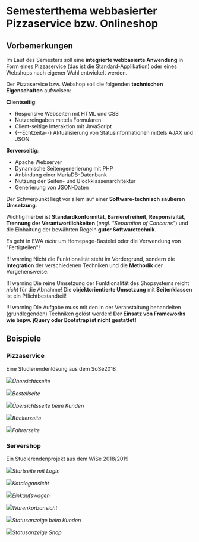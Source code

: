 # Semesterthema webbasierter Pizzaservice bzw. Onlineshop


## Vorbemerkungen

Im Lauf des Semesters soll eine **integrierte webbasierte Anwendung** in Form eines Pizzaservice (das ist die Standard-Applikation) oder eines Webshops nach eigener Wahl entwickelt werden.

Der Pizzaservice bzw. Webshop soll die folgenden **technischen Eigenschaften** aufweisen:

**Clientseitig**:

- Responsive Webseiten mit HTML und CSS
- Nutzereingaben mittels Formularen
- Client-seitige Interaktion mit JavaScript
- {--Echtzeita--} Aktualisierung von Statusinformationen mittels AJAX und JSON

**Serverseitig**:

- Apache Webserver
- Dynamische Seitengenerierung mit PHP
- Anbindung einer MariaDB-Datenbank
- Nutzung der Seiten- und Blockklassenarchitektur
- Generierung von JSON-Daten

Der Schwerpunkt liegt vor allem auf einer **Software-technisch sauberen Umsetzung**. 
<!-- ==**professioneller Webentwicklung!**== -->

Wichtig hierbei ist **Standardkonformität**, **Barrierefreiheit**, **Responsivität**, **Trennung der Verantwortlichkeiten** (*engl. "Separation of Concerns"*) und die Einhaltung der bewährten Regeln **guter Softwaretechnik**. 

Es geht in EWA *nicht* um Homepage-Bastelei oder die Verwendung von "Fertigteilen"!

!!! warning
    Nicht die Funktionalität steht im Vordergrund, sondern die **Integration** der verschiedenen Techniken und die **Methodik** der Vorgehensweise.

!!! warning
    Die reine Umsetzung der Funktionalität des Shopsystems reicht *nicht* für die Abnahme! Die **objektorientierte Umsetzung** mit **Seitenklassen** ist ein Pflichtbestandteil!

!!! warning
    Die Aufgabe muss mit den in der Veranstaltung behandelten (grundlegenden) Techniken gelöst werden! **Der Einsatz von Frameworks wie bspw.&nbsp;jQuery oder Bootstrap ist nicht gestattet!** 

## Beispiele

### Pizzaservice

Eine Studierendenlösung aus dem SoSe2018

![](./figures/pizzaservice/uebersicht.png)*Übersichtsseite*

![](./figures/pizzaservice/bestellung.png)*Bestellseite*

![](./figures/pizzaservice/kunde.png)*Übersichtsseite beim Kunden*

![](./figures/pizzaservice/baecker.png)*Bäckerseite*

![](./figures/pizzaservice/fahrer.png)*Fahrerseite*




### Servershop

Ein Studierendenprojekt aus dem WiSe 2018/2019

<!-- Startseite mit Login -->
![](./figures/servershop/login.png)*Startseite mit Login*

<!-- Katalogansicht  -->
![](./figures/servershop/katalog.png)*Katalogansicht*

<!-- Einkaufswagen -->
![](./figures/servershop/einkaufswagen.png)*Einkaufswagen*

<!-- Warenkorbansicht -->
![](./figures/servershop/warenkorb.png)*Warenkorbansicht*

<!-- Statusanzeige beim Kunden -->
![](./figures/servershop/status.png)*Statusanzeige beim Kunden*

<!-- Statusanzeige Shop -->
![](./figures/servershop/status2.png)*Statusanzeige Shop*

